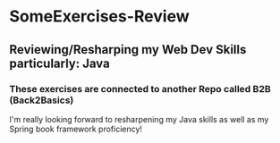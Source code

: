 # SomeExercises-Review

## Reviewing/Resharping my Web Dev Skills particularly: Java

### These exercises are connected to another Repo called B2B (Back2Basics)

I'm really looking forward to resharpening my Java skills as well as my Spring book framework proficiency!

